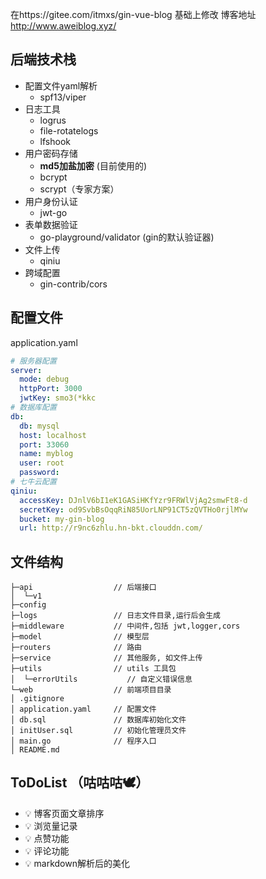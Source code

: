 在https://gitee.com/itmxs/gin-vue-blog 基础上修改
博客地址 http://www.aweiblog.xyz/
## 后端技术栈
- 配置文件yaml解析
  - spf13/viper
- 日志工具
  - logrus
  - file-rotatelogs
  - lfshook
- 用户密码存储
  - **md5加盐加密** (目前使用的)
  - bcrypt
  - scrypt（专家方案）
- 用户身份认证
  - jwt-go
- 表单数据验证
  - go-playground/validator (gin的默认验证器)
- 文件上传
  - qiniu 
- 跨域配置
  - gin-contrib/cors

## 配置文件 
application.yaml
``` yaml
# 服务器配置
server:
  mode: debug
  httpPort: 3000
  jwtKey: smo3(*kkc
# 数据库配置
db:
  db: mysql
  host: localhost
  port: 33060
  name: myblog
  user: root
  password:
# 七牛云配置
qiniu:
  accessKey: DJnlV6bI1eK1GASiHKfYzr9FRWlVjAg2smwFt8-d
  secretKey: od9SvbBsOqqRiN85UorLNP91CT5zQVTHo0rjlMYw
  bucket: my-gin-blog
  url: http://r9nc6zhlu.hn-bkt.clouddn.com/

```
## 文件结构 
```shell
├─api                  // 后端接口
│  └─v1
├─config
├─logs                 // 日志文件目录,运行后会生成
├─middleware           // 中间件,包括 jwt,logger,cors
├─model                // 模型层
├─routers              // 路由
├─service              // 其他服务, 如文件上传
├─utils                // utils 工具包
│  └─errorUtils           // 自定义错误信息
└─web                  // 前端项目目录
│ .gitignore
│ application.yaml     // 配置文件
│ db.sql               // 数据库初始化文件
│ initUser.sql         // 初始化管理员文件
│ main.go              // 程序入口
│ README.md

```

## ToDoList （咕咕咕🕊️）

- 💡 博客页面文章排序
- 💡 浏览量记录
- 💡 点赞功能
- 💡 评论功能
- 💡 markdown解析后的美化

